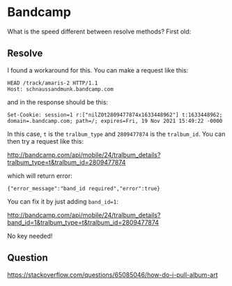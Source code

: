 # Bandcamp

What is the speed different between resolve methods? First old:


## Resolve

I found a workaround for this. You can make a request like this:

~~~
HEAD /track/amaris-2 HTTP/1.1
Host: schnaussandmunk.bandcamp.com
~~~

and in the response should be this:

~~~
Set-Cookie: session=1 r:["nilZ0t2809477874x1633448962"]	t:1633448962; domain=.bandcamp.com; path=/; expires=Fri, 19 Nov 2021 15:49:22 -0000
~~~

In this case, `t` is the `tralbum_type` and `2809477874` is the `tralbum_id`.
You can then try a request like this:

<http://bandcamp.com/api/mobile/24/tralbum_details?tralbum_type=t&tralbum_id=2809477874>

which will return error:

~~~
{"error_message":"band_id required","error":true}
~~~

You can fix it by just adding `band_id=1`:

<http://bandcamp.com/api/mobile/24/tralbum_details?band_id=1&tralbum_type=t&tralbum_id=2809477874>

No key needed!

## Question

https://stackoverflow.com/questions/65085046/how-do-i-pull-album-art
